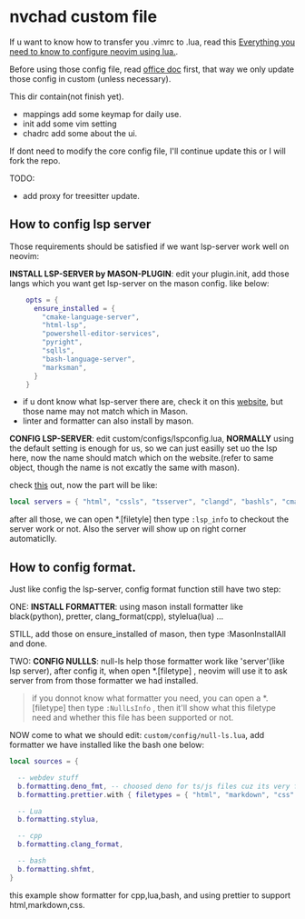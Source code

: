 # nvchad custom file

If u want to know how to transfer you .vimrc to .lua, read this [Everything you need to know to configure neovim using lua.](https://vonheikemen.github.io/devlog/tools/configuring-neovim-using-lua/).

Before using those config file, read [office doc](https://nvchad.com/docs/config/walkthrough) first, that way we only update those config in custom (unless necessary).

This dir contain(not finish yet).

- mappings add some keymap for daily use.
- init add some vim setting
- chadrc add some about the ui.

If dont need to modify the core config file, I'll continue update this or I will fork the repo.

TODO: 

- add proxy for treesitter update.

## How to config lsp server

Those requirements should be satisfied if we want lsp-server work well on neovim:

**INSTALL LSP-SERVER by MASON-PLUGIN**: edit your plugin.init, add those langs which you want get lsp-server on the mason config. like below:

```lua
    opts = {
      ensure_installed = {
        "cmake-language-server",
        "html-lsp",
        "powershell-editor-services",
        "pyright",
        "sqlls",
        "bash-language-server",
        "marksman",
      }
    }
```

- if u dont know what lsp-server there are, check it on this [website](https://github.com/neovim/nvim-lspconfig/blob/master/doc/server_configurations.md), but those name may not match which in Mason.
- linter and formatter can also install by mason.

**CONFIG LSP-SERVER**: edit custom/configs/lspconfig.lua, **NORMALLY** using the default setting is enough for us, so we can just easilly set uo the lsp here, now the name should match which on the website.(refer to same object, though the name is not excatly the same with mason).

check [this](https://nvchad.com/docs/config/lsp) out, now the part will be like:

```lua
local servers = { "html", "cssls", "tsserver", "clangd", "bashls", "cmake", "lua_ls", "pyright", "sqlls"}
```

after all those, we can open *.[filetyle] then type `:lsp_info` to checkout the server work or not.
Also the server will show up on right corner automaticlly.

## How to config format.

Just like config the lsp-server, config format function still have two step: 

ONE: **INSTALL FORMATTER**: using mason install formatter like black(python), pretter, clang_format(cpp), stylelua(lua) ...

STILL, add those on ensure_installed of mason, then type :MasonInstallAll and done.

TWO: **CONFIG NULLLS**: null-ls help those formatter work like 'server'(like lsp server), after config it, when open *.[filetype] , neovim will use it to ask server from from those formatter we had installed. 

> if you donnot know what formatter you need, you can open a *.[filetype] then type `:NullLsInfo` , then it'll show what this filetype need and whether this file has been supported or not.


NOW come to what we should edit: `custom/config/null-ls.lua`, add formatter we have installed like the bash one below:

```lua
local sources = {

  -- webdev stuff
  b.formatting.deno_fmt, -- choosed deno for ts/js files cuz its very fast!
  b.formatting.prettier.with { filetypes = { "html", "markdown", "css" } }, -- so prettier works only on these filetypes

  -- Lua
  b.formatting.stylua,

  -- cpp
  b.formatting.clang_format,

  -- bash
  b.formatting.shfmt,
}
```

this example show formatter for cpp,lua,bash, and using prettier to support html,markdown,css.



